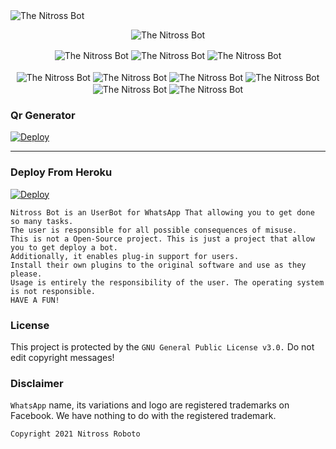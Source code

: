 <img src="https://camo.githubusercontent.com/48c1da6d2cab559149bb00d7004f0ac4442c74528382fb475fd74caa91c4ae24/68747470733a2f2f74696e7975726c2e636f6d2f6e6974726f73736c6f676f" alt="The Nitross Bot" align="center"> 
<p align="center">
  <img src="https://readme-typing-svg.herokuapp.com/?color=%23F77311&lines=Nitross+Roboto+Whatsapp+User+Bot" alt="The Nitross Bot" align="center">
</p>
<p align="center">
<img src="https://img.shields.io/badge/Nitross-%20Bot-orange" alt="The Nitross Bot" align="center">
<img src="https://github.com/NitrossRoboto/Bot/actions/workflows/docker-image.yml/badge.svg?branch=main" alt="The Nitross Bot" align="center">
  <img src="https://img.shields.io/github/repo-size/NitrossRoboto/Bot" alt="The Nitross Bot" align="center">
  <br/>
  <br/>
  <img src="https://img.shields.io/badge/WhatsApp-25D366?style=for-the-badge&logo=whatsapp&logoColor=white" alt="The Nitross Bot" align="center">
    <img src="https://img.shields.io/badge/GitHub-100000?style=for-the-badge&logo=github&logoColor=white" alt="The Nitross Bot" align="center">
  <img src="https://img.shields.io/badge/Node.js-339933?style=for-the-badge&logo=nodedotjs&logoColor=white" alt="The Nitross Bot" align="center">
  <img src="https://img.shields.io/badge/Heroku-430098?style=for-the-badge&logo=heroku&logoColor=white" alt="The Nitross Bot" align="center">
  <img src="https://img.shields.io/badge/replit-667881?style=for-the-badge&logo=replit&logoColor=white" alt="The Nitross Bot" align="center">
  <img src="https://img.shields.io/badge/YouTube-FF0000?style=for-the-badge&logo=youtube&logoColor=white" alt="The Nitross Bot" align="center">
  </p>
  <p align="center">
<h3><b>Qr Generator</b></h3>
<a href="https://nitrossroboto.github.io/NitrossQr" target="_blank">
  <img src="https://repl.it/badge/github/phaticusthiccy/WhatsAsenaDuplicated" alt="Deploy">
</a>
<hr/>
<h3><b>Deploy From Heroku</b></h3>
<a href="https://heroku.com/deploy?template=https://github.com/NitrossRoboto/Bot" target="_blank">
  <img src="https://www.herokucdn.com/deploy/button.svg" alt="Deploy">
  </a>
</p>

```
Nitross Bot is an UserBot for WhatsApp That allowing you to get done so many tasks.
The user is responsible for all possible consequences of misuse.
This is not a Open-Source project. This is just a project that allow you to get deploy a bot.
Additionally, it enables plug-in support for users.
Install their own plugins to the original software and use as they please.
Usage is entirely the responsibility of the user. The operating system is not responsible.
HAVE A FUN!
```

### License
This project is protected by the `GNU General Public License v3.0.`
Do not edit copyright messages!

### Disclaimer
`WhatsApp` name, its variations and logo are registered trademarks on Facebook. We have nothing to do with the registered trademark.

`Copyright 2021 Nitross Roboto`
